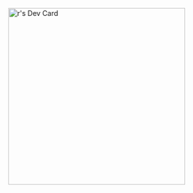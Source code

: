 <a href="https://app.daily.dev/r68"><img src="https://api.daily.dev/devcards/v2/XLbMYPG7tZoSZ8h0Nx5WD.png?type=default&r=0br" width="356" alt="r's Dev Card"/></a>
